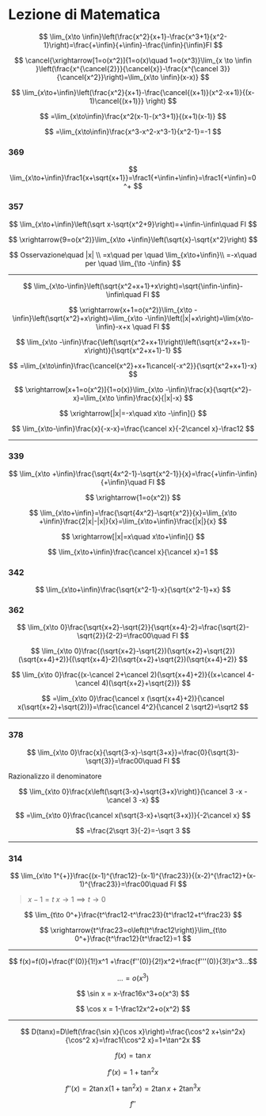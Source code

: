 # Lezione di Matematica

$$
\lim_{x\to \infin}\left(\frac{x^2}{x+1}-\frac{x^3+1}{x^2-1}\right)=\frac{+\infin}{+\infin}-\frac{\infin}{\infin}FI
$$


$$
\cancel{\xrightarrow[1=o(x^2)]{1=o(x)\quad 1=o(x^3)}\lim_{x \to \infin }\left(\frac{x^{\cancel{2}}}{\cancel{x}}-\frac{x^{\cancel 3}}{\cancel{x^2}}\right)=\lim_{x\to \infin}(x-x)}
$$


$$
\lim_{x\to+\infin}\left(\frac{x^2}{x+1}-\frac{\cancel{(x+1)}(x^2-x+1)}{(x-1)\cancel{(x+1)}} \right)
$$

$$
=\lim_{x\to\infin}\frac{x^2(x-1)-(x^3+1)}{(x+1)(x-1)}
$$

$$
=\lim_{x\to\infin}\frac{x^3-x^2-x^3-1}{x^2-1}=-1
$$

### 369
$$
\lim_{x\to+\infin}\frac1{x+\sqrt{x+1}}=\frac1{+\infin+\infin}=\frac1{+\infin}=0^+
$$

### 357

$$
\lim_{x\to+\infin}\left(\sqrt x-\sqrt{x^2+9}\right)=+\infin-\infin\quad FI
$$

$$
\xrightarrow{9=o(x^2)}\lim_{x\to +\infin}\left(\sqrt{x}-\sqrt{x^2}\right)
$$


$$
Osservazione\quad |x|
\\
=x\quad per \quad \lim_{x\to+\infin}\\
=-x\quad per \quad \lim_{\to -\infin}
$$


---

$$
\lim_{x\to-\infin}\left(\sqrt{x^2+x+1}+x\right)=\sqrt{\infin-\infin}-\infin\quad FI
$$

$$
\xrightarrow{x+1=o(x^2)}\lim_{x\to -\infin}\left(\sqrt{x^2}+x\right)=\lim_{x\to -\infin}\left(|x|+x\right)=\lim{x\to-\infin}-x+x \quad FI
$$


$$
\lim_{x\to -\infin}\frac{\left(\sqrt{x^2+x+1}\right)\left(\sqrt{x^2+x+1}-x\right)}{\sqrt{x^2+x+1}-1}
$$

$$
=\lim_{x\to\infin}\frac{\cancel{x^2}+x+1\cancel{-x^2}}{\sqrt{x^2+x+1}-x}
$$

$$
\xrightarrow[x+1=o(x^2)]{1=o(x)}\lim_{x\to -\infin}\frac{x}{\sqrt{x^2}-x}=\lim_{x\to \infin}\frac{x}{|x|-x}
$$

$$
\xrightarrow[|x|=-x\quad x\to -\infin]{}
$$

$$
\lim_{x\to-\infin}\frac{x}{-x-x}=\frac{\cancel x}{-2\cancel x}-\frac12
$$


----


### 339

$$
\lim_{x\to +\infin}\frac{\sqrt{4x^2-1}-\sqrt{x^2-1}}{x}=\frac{+\infin-\infin}{+\infin}\quad FI
$$

$$
\xrightarrow{1=o(x^2)}
$$


$$
\lim_{x\to+\infin}=\frac{\sqrt{4x^2}-\sqrt{x^2}}{x}=\lim_{x\to +\infin}\frac{2|x|-|x|}{x}=\lim_{x\to+\infin}\frac{|x|}{x}
$$

$$
\xrightarrow[|x|=x\quad x\to+\infin]{}
$$

$$
\lim_{x\to+\infin}\frac{\cancel x}{\cancel x}=1
$$


### 342

$$
\lim_{x\to+\infin}\frac{\sqrt{x^2-1}-x}{\sqrt{x^2-1}+x}
$$



### 362

$$
\lim_{x\to 0}\frac{\sqrt{x+2}-\sqrt{2}}{\sqrt{x+4}-2}=\frac{\sqrt{2}-\sqrt{2}}{2-2}=\frac00\quad FI
$$



$$
\lim_{x\to 0}\frac{(\sqrt{x+2}-\sqrt{2})(\sqrt{x+2}+\sqrt{2})(\sqrt{x+4}+2)}{(\sqrt{x+4}-2)(\sqrt{x+2}+\sqrt{2})(\sqrt{x+4}+2)}
$$

$$
\lim_{x\to 0}\frac{(x-\cancel 2+\cancel 2)(\sqrt{x+4}+2)}{(x+\cancel 4-\cancel 4)(\sqrt{x+2}+\sqrt{2})}
$$


$$
=\lim_{x\to 0}\frac{\cancel x (\sqrt{x+4}+2)}{\cancel x(\sqrt{x+2}+\sqrt{2})}=\frac{\cancel 4^2}{\cancel 2 \sqrt2}=\sqrt2
$$

---

### 378 
$$
\lim_{x\to 0}\frac{x}{\sqrt{3-x}-\sqrt{3+x}}=\frac{0}{\sqrt{3}-\sqrt{3}}=\frac00\quad FI
$$

Razionalizzo il denominatore

$$
\lim_{x\to 0}\frac{x\left(\sqrt{3-x}+\sqrt{3+x}\right)}{\cancel 3 -x - \cancel 3 -x}
$$

$$
=\lim_{x\to 0}\frac{\cancel x(\sqrt{3-x}+\sqrt{3+x})}{-2\cancel x}
$$

$$
=\frac{2\sqrt 3}{-2}=-\sqrt 3
$$


---

### 314

$$
\lim_{x\to 1^{+}}\frac{(x-1)^{\frac12}-(x-1)^{\frac23}}{(x-2)^{\frac12}+(x-1)^{\frac23}}=\frac00\quad FI
$$

> $x-1=t$
> $x\to 1 \implies t\to 0$

$$
\lim_{t\to 0^+}\frac{t^\frac12-t^\frac23}{t^\frac12+t^\frac23}
$$

$$
\xrightarrow{t^\frac23=o\left(t^\frac12\right)}\lim_{t\to 0^+}\frac{t^\frac12}{t^\frac12}=1
$$



---


$$
f(x)=f(0)+\frac{f'(0)}{1!}x^1
+\frac{f''(0)}{2!}x^2+\frac{f'''(0)}{3!}x^3...$$

$$
...=o(x^3)
$$


$$
\sin x = x-\frac16x^3+o(x^3)
$$

$$
\cos x = 1-\frac12x^2+o(x^2)
$$

---


$$
D(tanx)=D\left(\frac{\sin x}{\cos x}\right)=\frac{\cos^2 x+\sin^2x}{\cos^2 x}=\frac1{\cos^2 x}=1+\tan^2x
$$

$$
f(x)=\tan x
$$

$$
f'(x)=1+\tan^2x
$$

$$
f''(x)=2\tan x(1+\tan^2x)=2\tan x +2 \tan^3 x
$$

$$
f''
$$
<!--stackedit_data:
eyJoaXN0b3J5IjpbLTU3MTM0Nzc4MSw1MTM1NTY3NDEsMTY0MT
k0Mjc3NiwxMDkxNTA5NDMxXX0=
-->